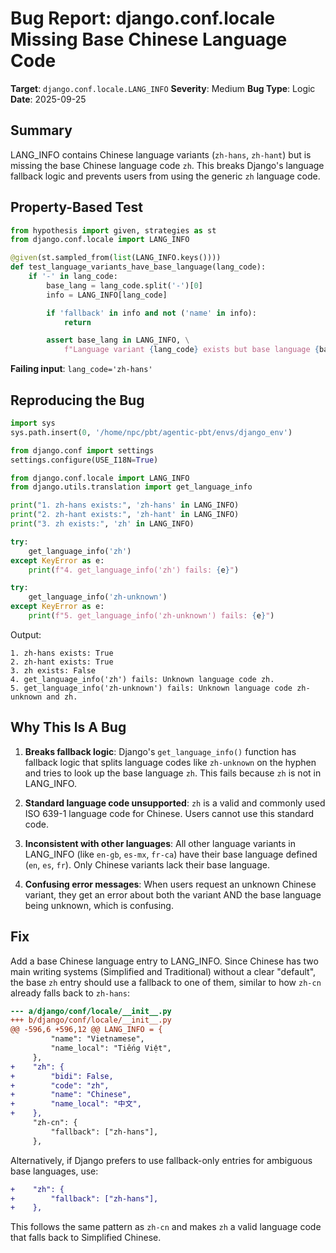 # Bug Report: django.conf.locale Missing Base Chinese Language Code

**Target**: `django.conf.locale.LANG_INFO`
**Severity**: Medium
**Bug Type**: Logic
**Date**: 2025-09-25

## Summary

LANG_INFO contains Chinese language variants (`zh-hans`, `zh-hant`) but is missing the base Chinese language code `zh`. This breaks Django's language fallback logic and prevents users from using the generic `zh` language code.

## Property-Based Test

```python
from hypothesis import given, strategies as st
from django.conf.locale import LANG_INFO

@given(st.sampled_from(list(LANG_INFO.keys())))
def test_language_variants_have_base_language(lang_code):
    if '-' in lang_code:
        base_lang = lang_code.split('-')[0]
        info = LANG_INFO[lang_code]

        if 'fallback' in info and not ('name' in info):
            return

        assert base_lang in LANG_INFO, \
            f"Language variant {lang_code} exists but base language {base_lang} is not in LANG_INFO"
```

**Failing input**: `lang_code='zh-hans'`

## Reproducing the Bug

```python
import sys
sys.path.insert(0, '/home/npc/pbt/agentic-pbt/envs/django_env')

from django.conf import settings
settings.configure(USE_I18N=True)

from django.conf.locale import LANG_INFO
from django.utils.translation import get_language_info

print("1. zh-hans exists:", 'zh-hans' in LANG_INFO)
print("2. zh-hant exists:", 'zh-hant' in LANG_INFO)
print("3. zh exists:", 'zh' in LANG_INFO)

try:
    get_language_info('zh')
except KeyError as e:
    print(f"4. get_language_info('zh') fails: {e}")

try:
    get_language_info('zh-unknown')
except KeyError as e:
    print(f"5. get_language_info('zh-unknown') fails: {e}")
```

Output:
```
1. zh-hans exists: True
2. zh-hant exists: True
3. zh exists: False
4. get_language_info('zh') fails: Unknown language code zh.
5. get_language_info('zh-unknown') fails: Unknown language code zh-unknown and zh.
```

## Why This Is A Bug

1. **Breaks fallback logic**: Django's `get_language_info()` function has fallback logic that splits language codes like `zh-unknown` on the hyphen and tries to look up the base language `zh`. This fails because `zh` is not in LANG_INFO.

2. **Standard language code unsupported**: `zh` is a valid and commonly used ISO 639-1 language code for Chinese. Users cannot use this standard code.

3. **Inconsistent with other languages**: All other language variants in LANG_INFO (like `en-gb`, `es-mx`, `fr-ca`) have their base language defined (`en`, `es`, `fr`). Only Chinese variants lack their base language.

4. **Confusing error messages**: When users request an unknown Chinese variant, they get an error about both the variant AND the base language being unknown, which is confusing.

## Fix

Add a base Chinese language entry to LANG_INFO. Since Chinese has two main writing systems (Simplified and Traditional) without a clear "default", the base `zh` entry should use a fallback to one of them, similar to how `zh-cn` already falls back to `zh-hans`:

```diff
--- a/django/conf/locale/__init__.py
+++ b/django/conf/locale/__init__.py
@@ -596,6 +596,12 @@ LANG_INFO = {
         "name": "Vietnamese",
         "name_local": "Tiếng Việt",
     },
+    "zh": {
+        "bidi": False,
+        "code": "zh",
+        "name": "Chinese",
+        "name_local": "中文",
+    },
     "zh-cn": {
         "fallback": ["zh-hans"],
     },
```

Alternatively, if Django prefers to use fallback-only entries for ambiguous base languages, use:

```diff
+    "zh": {
+        "fallback": ["zh-hans"],
+    },
```

This follows the same pattern as `zh-cn` and makes `zh` a valid language code that falls back to Simplified Chinese.